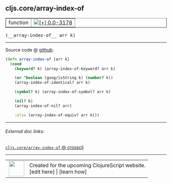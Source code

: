 ## cljs.core/array-index-of



 <table border="1">
<tr>
<td>function</td>
<td><a href="https://github.com/cljsinfo/cljs-api-docs/tree/0.0-3178"><img valign="middle" alt="[+] 0.0-3178" title="Added in 0.0-3178" src="https://img.shields.io/badge/+-0.0--3178-lightgrey.svg"></a> </td>
</tr>
</table>


 <samp>
(__array-index-of__ arr k)<br>
</samp>

---







Source code @ [github](https://github.com/clojure/clojurescript/blob/r3211/src/cljs/cljs/core.cljs#L5534-L5546):

```clj
(defn array-index-of [arr k]
  (cond
    (keyword? k) (array-index-of-keyword? arr k)

    (or ^boolean (goog/isString k) (number? k))
    (array-index-of-identical? arr k)

    (symbol? k) (array-index-of-symbol? arr k)

    (nil? k)
    (array-index-of-nil? arr)

    :else (array-index-of-equiv? arr k)))
```

<!--
Repo - tag - source tree - lines:

 <pre>
clojurescript @ r3211
└── src
    └── cljs
        └── cljs
            └── <ins>[core.cljs:5534-5546](https://github.com/clojure/clojurescript/blob/r3211/src/cljs/cljs/core.cljs#L5534-L5546)</ins>
</pre>

-->

---



###### External doc links:

[`cljs.core/array-index-of` @ crossclj](http://crossclj.info/fun/cljs.core.cljs/array-index-of.html)<br>

---

 <table>
<tr><td>
<img valign="middle" align="right" width="48px" src="http://i.imgur.com/Hi20huC.png">
</td><td>
Created for the upcoming ClojureScript website.<br>
[edit here] | [learn how]
</td></tr></table>

[edit here]:https://github.com/cljsinfo/cljs-api-docs/blob/master/cljsdoc/cljs.core/array-index-of.cljsdoc
[learn how]:https://github.com/cljsinfo/cljs-api-docs/wiki/cljsdoc-files

<!--

This information was too distracting to show to readers, but I'll leave it
commented here since it is helpful to:

- pretty-print the data used to generate this document
- and show how to retrieve that data



The API data for this symbol:

```clj
{:ns "cljs.core",
 :name "array-index-of",
 :type "function",
 :signature ["[arr k]"],
 :source {:code "(defn array-index-of [arr k]\n  (cond\n    (keyword? k) (array-index-of-keyword? arr k)\n\n    (or ^boolean (goog/isString k) (number? k))\n    (array-index-of-identical? arr k)\n\n    (symbol? k) (array-index-of-symbol? arr k)\n\n    (nil? k)\n    (array-index-of-nil? arr)\n\n    :else (array-index-of-equiv? arr k)))",
          :title "Source code",
          :repo "clojurescript",
          :tag "r3211",
          :filename "src/cljs/cljs/core.cljs",
          :lines [5534 5546]},
 :full-name "cljs.core/array-index-of",
 :full-name-encode "cljs.core/array-index-of",
 :history [["+" "0.0-3178"]]}

```

Retrieve the API data for this symbol:

```clj
;; from Clojure REPL
(require '[clojure.edn :as edn])
(-> (slurp "https://raw.githubusercontent.com/cljsinfo/cljs-api-docs/catalog/cljs-api.edn")
    (edn/read-string)
    (get-in [:symbols "cljs.core/array-index-of"]))
```

-->
